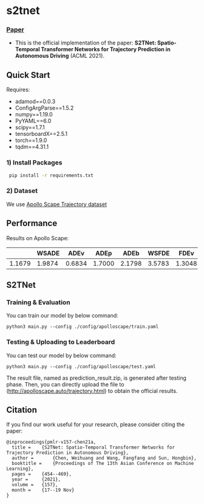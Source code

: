 # s2tnet

### [Paper](https://proceedings.mlr.press/v157/chen21a.html) 
- This is the official implementation of the paper: **S2TNet: Spatio-Temporal Transformer Networks for Trajectory Prediction in Autonomous Driving** (ACML 2021).

## Quick Start

Requires:

* adamod==0.0.3
* ConfigArgParse==1.5.2
* numpy==1.19.0
* PyYAML==6.0
* scipy==1.7.1
* tensorboardX==2.5.1
* torch==1.9.0
* tqdm==4.31.1

### 1) Install Packages

``` bash
 pip install -r requirements.txt
```

### 2) Dataset

We use [Apollo Scape Trajectory dataset](http://apolloscape.auto/trajectory.html)

## Performance

Results on Apollo Scape:

<table class="tg">
<thead>
  <tr>
    <th class="tg-0pky"></th>
    <th class="tg-c3ow">WSADE</th>
    <th class="tg-c3ow">ADEv</th>
    <th class="tg-c3ow">ADEp</th>
    <th class="tg-c3ow">ADEb</th>
    <th class="tg-c3ow">WSFDE</th>
    <th class="tg-c3ow">FDEv</th>
    <th class="tg-c3ow">FDEp</th>
    <th class="tg-c3ow">FDEb</th>
  </tr>
</thead>
<tbody>
  <tr>
    <td class="tg-c3ow">1.1679</td>
    <td class="tg-c3ow">1.9874</td>
    <td class="tg-c3ow">0.6834</td>
    <td class="tg-c3ow">1.7000</td>
    <td class="tg-c3ow">2.1798</td>
    <td class="tg-c3ow">3.5783</td>
    <td class="tg-c3ow">1.3048</td>
    <td class="tg-c3ow">3.2151</td>
  </tr>
</tbody>
</table>

## S2TNet

### Training & Evaluation
You can train our model by below command:
```
python3 main.py --config ./config/apolloscape/train.yaml
```
### Testing & Uploading to Leaderboard
You can test our model by below command:
```
python3 main.py --config ./config/apolloscape/test.yaml
```
The result file, named as prediction_result.zip, is generated after testing phase.
Then, you can directly upload the file to (http://apolloscape.auto/trajectory.html) to obtain the official results.



## Citation
If you find our work useful for your research, please consider citing the paper:
```
@inproceedings{pmlr-v157-chen21a,
  title = 	 {S2TNet: Spatio-Temporal Transformer Networks for Trajectory Prediction in Autonomous Driving},
  author =       {Chen, Weihuang and Wang, Fangfang and Sun, Hongbin},
  booktitle = 	 {Proceedings of The 13th Asian Conference on Machine Learning},
  pages = 	 {454--469},
  year = 	 {2021},
  volume = 	 {157},
  month = 	 {17--19 Nov}
}

```